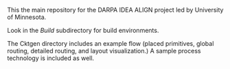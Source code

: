 
 This the main repository for the DARPA IDEA ALIGN project led by University of Minnesota.
 
 Look in the *Build* subdirectory for build environments.

The Cktgen directory includes an example flow (placed primitives, global routing, detailed routing, and layout visualization.)
A sample process technology is included as well.
